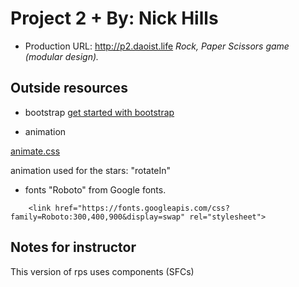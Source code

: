 # Project 2 + By: Nick Hills 

+ Production URL: <http://p2.daoist.life>
 _Rock, Paper Scissors game (modular design)._  

## Outside resources 

* bootstrap 
[get started with bootstrap](https://getbootstrap.com/docs/3.3/getting-started/)


* animation 

[animate.css](https://daneden.github.io/animate.css/)

animation used for the stars: "rotateIn"


* fonts 
"Roboto" from Google fonts.

```
    <link href="https://fonts.googleapis.com/css?family=Roboto:300,400,900&display=swap" rel="stylesheet">
```

## Notes for instructor

This version of rps uses components (SFCs)